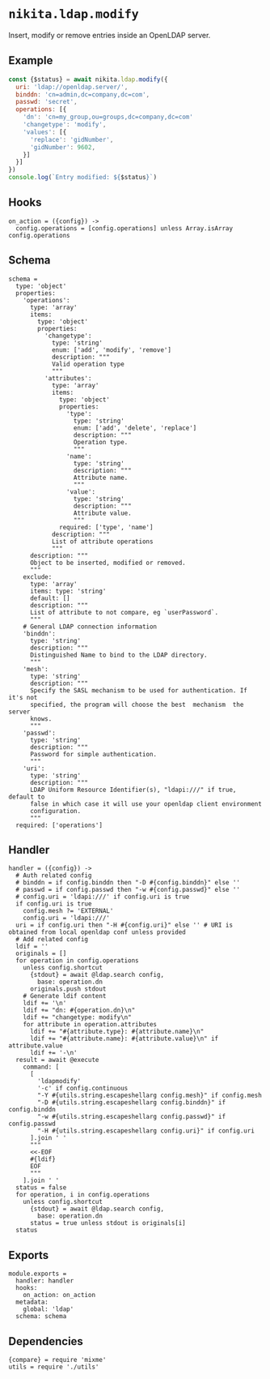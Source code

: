 
# `nikita.ldap.modify`

Insert, modify or remove entries inside an OpenLDAP server.   

## Example

```js
const {$status} = await nikita.ldap.modify({
  uri: 'ldap://openldap.server/',
  binddn: 'cn=admin,dc=company,dc=com',
  passwd: 'secret',
  operations: [{
    'dn': 'cn=my_group,ou=groups,dc=company,dc=com'
    'changetype': 'modify',
    'values': [{
      'replace': 'gidNumber',
      'gidNumber': 9602,
    }]
  }]
})
console.log(`Entry modified: ${$status}`)
```

## Hooks

    on_action = ({config}) ->
      config.operations = [config.operations] unless Array.isArray config.operations

## Schema

    schema =
      type: 'object'
      properties:
        'operations':
          type: 'array'
          items:
            type: 'object'
            properties:
              'changetype':
                type: 'string'
                enum: ['add', 'modify', 'remove']
                description: """
                Valid operation type
                """
              'attributes':
                type: 'array'
                items:
                  type: 'object'
                  properties:
                    'type':
                      type: 'string'
                      enum: ['add', 'delete', 'replace']
                      description: """
                      Operation type.
                      """
                    'name':
                      type: 'string'
                      description: """
                      Attribute name.
                      """
                    'value':
                      type: 'string'
                      description: """
                      Attribute value.
                      """
                  required: ['type', 'name']
                description: """
                List of attribute operations
                """
          description: """
          Object to be inserted, modified or removed.
          """
        exclude:
          type: 'array'
          items: type: 'string'
          default: []
          description: """
          List of attribute to not compare, eg `userPassword`.
          """
        # General LDAP connection information
        'binddn':
          type: 'string'
          description: """
          Distinguished Name to bind to the LDAP directory.
          """
        'mesh':
          type: 'string'
          description: """
          Specify the SASL mechanism to be used for authentication. If it's not
          specified, the program will choose the best  mechanism  the  server
          knows.
          """
        'passwd':
          type: 'string'
          description: """
          Password for simple authentication.
          """
        'uri':
          type: 'string'
          description: """
          LDAP Uniform Resource Identifier(s), "ldapi:///" if true, default to
          false in which case it will use your openldap client environment
          configuration.
          """
      required: ['operations']

## Handler

    handler = ({config}) ->
      # Auth related config
      # binddn = if config.binddn then "-D #{config.binddn}" else ''
      # passwd = if config.passwd then "-w #{config.passwd}" else ''
      # config.uri = 'ldapi:///' if config.uri is true
      if config.uri is true
        config.mesh ?= 'EXTERNAL'
        config.uri = 'ldapi:///'
      uri = if config.uri then "-H #{config.uri}" else '' # URI is obtained from local openldap conf unless provided
      # Add related config
      ldif = ''
      originals = []
      for operation in config.operations
        unless config.shortcut
          {stdout} = await @ldap.search config,
            base: operation.dn
          originals.push stdout
        # Generate ldif content
        ldif += '\n'
        ldif += "dn: #{operation.dn}\n"
        ldif += "changetype: modify\n"
        for attribute in operation.attributes
          ldif += "#{attribute.type}: #{attribute.name}\n"
          ldif += "#{attribute.name}: #{attribute.value}\n" if attribute.value
          ldif += '-\n'
      result = await @execute
        command: [
          [
            'ldapmodify'
            '-c' if config.continuous
            "-Y #{utils.string.escapeshellarg config.mesh}" if config.mesh
            "-D #{utils.string.escapeshellarg config.binddn}" if config.binddn
            "-w #{utils.string.escapeshellarg config.passwd}" if config.passwd
            "-H #{utils.string.escapeshellarg config.uri}" if config.uri
          ].join ' '
          """
          <<-EOF
          #{ldif}
          EOF
          """
        ].join ' '
      status = false
      for operation, i in config.operations
        unless config.shortcut
          {stdout} = await @ldap.search config,
            base: operation.dn
          status = true unless stdout is originals[i]
      status

## Exports

    module.exports =
      handler: handler
      hooks:
        on_action: on_action
      metadata:
        global: 'ldap'
      schema: schema

## Dependencies

    {compare} = require 'mixme'
    utils = require './utils'
